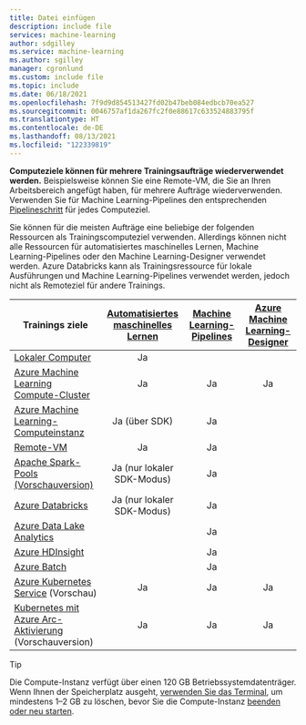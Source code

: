 ```yaml
---
title: Datei einfügen
description: include file
services: machine-learning
author: sdgilley
ms.service: machine-learning
ms.author: sgilley
manager: cgronlund
ms.custom: include file
ms.topic: include
ms.date: 06/18/2021
ms.openlocfilehash: 7f9d9d854513427fd02b47beb084edbcb70ea527
ms.sourcegitcommit: 0046757af1da267fc2f0e88617c633524883795f
ms.translationtype: HT
ms.contentlocale: de-DE
ms.lasthandoff: 08/13/2021
ms.locfileid: "122339819"
---
```

**Computeziele können für mehrere Trainingsaufträge wiederverwendet werden.** Beispielsweise können Sie eine Remote-VM, die Sie an Ihren Arbeitsbereich angefügt haben, für mehrere Aufträge wiederverwenden. Verwenden Sie für Machine Learning-Pipelines den entsprechenden [Pipelineschritt](/python/api/azureml-pipeline-steps/azureml.pipeline.steps) für jedes Computeziel.

Sie können für die meisten Aufträge eine beliebige der folgenden Ressourcen als Trainingscomputeziel verwenden. Allerdings können nicht alle Ressourcen für automatisiertes maschinelles Lernen, Machine Learning-Pipelines oder den Machine Learning-Designer verwendet werden. Azure Databricks kann als Trainingsressource für lokale Ausführungen und Machine Learning-Pipelines verwendet werden, jedoch nicht als Remoteziel für andere Trainings.

|Trainings&nbsp;ziele|[Automatisiertes maschinelles Lernen](../articles/machine-learning/concept-automated-ml.md) | [Machine Learning-Pipelines](../articles/machine-learning/concept-ml-pipelines.md) | [Azure Machine Learning-Designer](../articles/machine-learning/concept-designer.md)
|----|:----:|:----:|:----:|
|[Lokaler Computer](../articles/machine-learning/how-to-attach-compute-targets.md#local)| Ja | &nbsp; | &nbsp; |
|[Azure Machine Learning Compute-Cluster](../articles/machine-learning/how-to-create-attach-compute-cluster.md)| Ja | Ja | Ja |
|[Azure Machine Learning-Computeinstanz](../articles/machine-learning/how-to-create-manage-compute-instance.md) | Ja (über SDK)  | Ja |  |
|[Remote-VM](../articles/machine-learning/how-to-attach-compute-targets.md#vm) | Ja  | Ja | &nbsp; |
|[Apache Spark-Pools (Vorschauversion)](../articles/machine-learning/how-to-attach-compute-targets.md#synapse)| Ja (nur lokaler SDK-Modus) | Ja | &nbsp; |
|[Azure&nbsp;Databricks](../articles/machine-learning/how-to-attach-compute-targets.md#databricks)| Ja (nur lokaler SDK-Modus) | Ja | &nbsp; |
|[Azure Data Lake Analytics](../articles/machine-learning/how-to-attach-compute-targets.md#adla) | &nbsp; | Ja | &nbsp; |
|[Azure HDInsight](../articles/machine-learning/how-to-attach-compute-targets.md#hdinsight) | &nbsp; | Ja | &nbsp; |
|[Azure Batch](../articles/machine-learning/how-to-attach-compute-targets.md#azbatch) | &nbsp; | Ja | &nbsp; |
|[Azure Kubernetes Service](../articles/machine-learning/how-to-attach-compute-targets.md#kubernetes) (Vorschau) | Ja | Ja | Ja |
|[Kubernetes mit Azure Arc-Aktivierung](../articles/machine-learning/how-to-attach-compute-targets.md#kubernetes) (Vorschauversion) | Ja | Ja | Ja |

> [!TIP]
> Die Compute-Instanz verfügt über einen 120 GB Betriebssystemdatenträger. Wenn Ihnen der Speicherplatz ausgeht, [verwenden Sie das Terminal](../articles/machine-learning/how-to-access-terminal.md), um mindestens 1–2 GB zu löschen, bevor Sie die Compute-Instanz [beenden oder neu starten](../articles/machine-learning/how-to-create-manage-compute-instance.md#manage).
